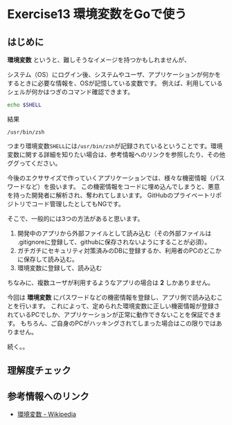# Exercise13 環境変数をGoで使う

## はじめに

**環境変数** というと、難しそうなイメージを持つかもしれませんが、

システム（OS）にログイン後、システムやユーザ、アプリケーションが何かをするときに必要な情報を、OSが記憶している変数です。
例えば、利用しているシェルが何かはつぎのコマンド確認できます。

```sh
echo $SHELL
```

結果

```
/usr/bin/zsh
```

つまり環境変数`SHELL`には`/usr/bin/zsh`が記録されているということです。環境変数に関する詳細を知りたい場合は、参考情報へのリンクを参照したり、その他ググってください。

今後のエクササイズで作っていくアプリケーションでは、様々な機密情報（パスワードなど）を扱います。
この機密情報をコードに埋め込んでしまうと、悪意を持った開発者に解析され、奪われてしまいます。
GitHubのプライベートリポジトリでコード管理したとしてもNGです。

そこで、一般的には3つの方法があると思います。

1. 開発中のアプリから外部ファイルとして読み込む（その外部ファイルは .gitignoreに登録して、githubに保存されないようにすることが必須）。
2. ガチガチにセキュリティ対策済みのDBに登録するか、利用者のPCのどこかに保存して読み込む。
3. 環境変数に登録して、読み込む

ちなみに、複数ユーザが利用するようなアプリの場合は **2** しかありません。

今回は **環境変数** にパスワードなどの機密情報を登録し、アプリ側で読み込むことを行います。
これによって、定められた環境変数に正しい機密情報が登録されているPCでしか、アプリケーションが正常に動作できないことを保証できます。
もちろん、ご自身のPCがハッキングされてしまった場合はこの限りではありません。

続く。。

## 理解度チェック


## 参考情報へのリンク

- [環境変数 - Wikipedia](https://ja.wikipedia.org/wiki/%E7%92%B0%E5%A2%83%E5%A4%89%E6%95%B0)
